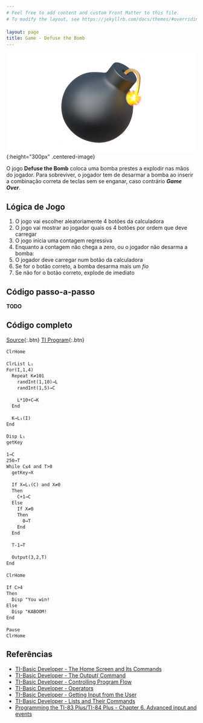 ```yaml
---
# Feel free to add content and custom Front Matter to this file.
# To modify the layout, see https://jekyllrb.com/docs/themes/#overriding-theme-defaults

layout: page
title: Game - Defuse the Bomb
---
```


![bomb](/images/bomb.webp){:height="300px" .centered-image}

O jogo **Defuse the Bomb** coloca uma bomba prestes a explodir nas mãos do jogador. Para
  sobreviver, o jogador tem de desarmar a bomba ao inserir a combinação correta de teclas 
  sem se enganar, caso contrário ***Game Over***.

## Lógica de Jogo

1. O jogo vai escolher aleatoriamente 4 botões da calculadora
2. O jogo vai mostrar ao jogador quais os 4 botões por ordem que deve carregar
3. O jogo inicia uma contagem regressiva
4. Enquanto a contagem não chega a zero, ou o jogador não desarma a bomba:
  1. O jogador deve carregar num botão da calculadora
  2. Se for o botão correto, a bomba desarma mais um *fio*
  3. Se não for o botão correto, explode de imediato


## Código passo-a-passo 
**TODO**

## Código completo

[Source](https://minhaskamal.github.io/DownGit/#/home?url=https://github.com/hack-your-calculator/hack-your-calculator.github.io/blob/master/programs/DEFUSE/DEFUSE.txt){:.btn}
[TI Program](https://minhaskamal.github.io/DownGit/#/home?url=https://github.com/hack-your-calculator/hack-your-calculator.github.io/blob/master/programs/DEFUSE/DEFUSE.8xp){:.btn}

```basic
ClrHome

ClrList L₁
For(I,1,4)
  Repeat K≠101
    randInt(1,10)→L
    randInt(1,5)→C
    
    L*10+C→K
  End
  
  K→L₁(I)
End
  
Disp L₁
getKey

1→C
250→T
While C≤4 and T>0
  getKey→X

  If X=L₁(C) and X≠0
  Then
    C+1→C
  Else
    If X≠0
    Then
      0→T
    End
  End
  
  T-1→T

  Output(3,2,T)
End

ClrHome

If C>4
Then
  Disp "You win!
Else
  Disp "KABOOM!
End

Pause 
ClrHome
```

## Referências
- [TI-Basic Developer - The Home Screen and Its Commands](http://tibasicdev.wikidot.com/homescreen)
- [TI-Basic Developer - The Output( Command](http://tibasicdev.wikidot.com/output)
- [TI-Basic Developer - Controlling Program Flow](http://tibasicdev.wikidot.com/controlflow#toc1)
- [TI-Basic Developer - Operators](http://tibasicdev.wikidot.com/operators)
- [TI-Basic Developer - Getting Input from the User](http://tibasicdev.wikidot.com/userinput)
- [TI-Basic Developer - Lists and Their Commands](http://tibasicdev.wikidot.com/lists)
- [Programming the TI-83 Plus/TI-84 Plus - Chapter 6. Advanced input and events](https://livebook.manning.com/book/programming-the-ti-83-plus-ti-84-plus/chapter-6/69)